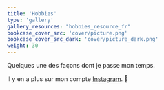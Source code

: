 ```yaml
---
title: 'Hobbies'
type: 'gallery'
gallery_resources: "hobbies_resource_fr"
bookcase_cover_src: 'cover/picture.png'
bookcase_cover_src_dark: 'cover/picture_dark.png'
weight: 30
---
```


Quelques une des façons dont je passe mon temps.
 
Il y en a plus sur mon compte [Instagram](https://www.instagram.com/grumpylilowl_). 📸